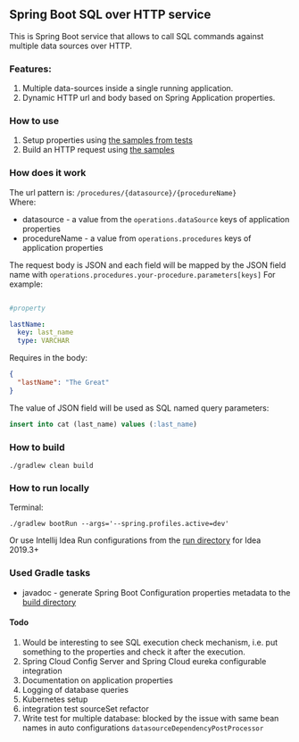 ## Spring Boot SQL over HTTP service

This is Spring Boot service that allows to call SQL commands against multiple data sources over HTTP.

### Features:

1. Multiple data-sources inside a single running application.
2. Dynamic HTTP url and body based on Spring Application properties.

### How to use

1. Setup properties using [the samples from tests](src/test/resources/application.yaml)
2. Build an HTTP request using [the samples](sample-calls)

### How does it work

The url pattern is: `/procedures/{datasource}/{procedureName}`\
Where:
* datasource - a value from the `operations.dataSource` keys of application properties
* procedureName - a value from `operations.procedures` keys of application properties

The request body is JSON and each field will be mapped by the JSON field name with `operations.procedures.your-procedure.parameters[keys]`
For example:
```yaml

#property

lastName:
  key: last_name
  type: VARCHAR
```

Requires in the body:

```json
{
  "lastName": "The Great"
}
```

The value of JSON field will be used as SQL named query parameters:

```sql
insert into cat (last_name) values (:last_name)
```

### How to build

`./gradlew clean build`

### How to run locally

Terminal:

`./gradlew bootRun --args='--spring.profiles.active=dev'`

Or use Intellij Idea Run configurations from the [run directory](.run) for Idea 2019.3+

### Used Gradle tasks

* javadoc - generate Spring Boot Configuration properties metadata to the [build directory](build/tmp/kapt3/classes/main/META-INF/spring-configuration-metadata.json)

#### Todo

1. Would be interesting to see SQL execution check mechanism, i.e. put something to the properties and check it after the execution.
2. Spring Cloud Config Server and Spring Cloud eureka configurable integration
3. Documentation on application properties
4. Logging of database queries
5. Kubernetes setup
6. integration test sourceSet refactor
7. Write test for multiple database: blocked by the issue with same bean names in auto configurations `datasourceDependencyPostProcessor`